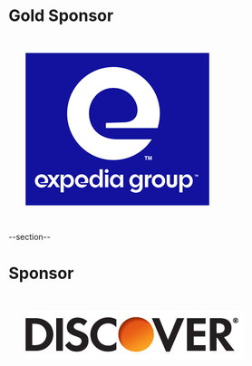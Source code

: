 <!-- Gold Level Sponsor, leave in until 2020-06-25 -->

# Gold Sponsor

<img src="images/expedia.png" style="border:none; box-shadow:none; margin: 30px; background:white"/>

--section--

<!-- Sponsor for this event, change as needed -->

# Sponsor

<img src="images/discover.png" style="border:none; box-shadow:none; margin: 30px; background:white"/>

